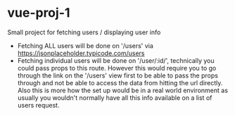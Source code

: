 # vue-proj-1
Small project for fetching users / displaying user info
- Fetching ALL users will be done on '/users' via https://jsonplaceholder.typicode.com/users
- Fetching individual users will be done on '/user/:id/', technically you could pass props to this route. However this would require you to go through the link on the '/users' view first to be able to pass the props through and not be able to access the data from hitting the url directly. Also this is more how the set up would be in a real world environment as usually you wouldn't normally have all this info available on a list of users request.